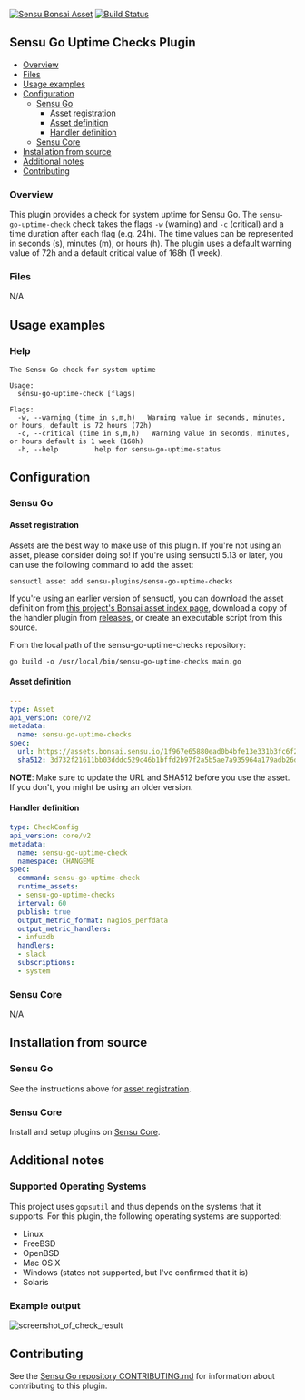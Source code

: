 [![Sensu Bonsai Asset](https://img.shields.io/badge/Bonsai-Download%20Me-brightgreen.svg?colorB=89C967&logo=sensu)](https://bonsai.sensu.io/assets/asachs01/sensu-go-uptime-checks)
[![Build Status](https://travis-ci.org/asachs01/sensu-go-uptime-checks.svg?branch=master)](https://travis-ci.org/asachs01/sensu-go-uptime-checks)

## Sensu Go Uptime Checks Plugin

- [Overview](#overview)
- [Files](#files)
- [Usage examples](#usage-examples)
- [Configuration](#configuration)
  - [Sensu Go](#sensu-go)
    - [Asset registration](#asset-registration)
    - [Asset definition](#asset-definition)
    - [Handler definition](#handler-definition)
  - [Sensu Core](#sensu-core)
- [Installation from source](#installation-from-source)
- [Additional notes](#additional-notes)
- [Contributing](#contributing)

### Overview

This plugin provides a check for system uptime for Sensu Go. The `sensu-go-uptime-check` check takes the flags `-w` (warning) and `-c` (critical) and a time duration after each flag (e.g. 24h). The time values can be represented in seconds (s), minutes (m), or hours (h). The plugin uses a default warning value of 72h and a default critical value of 168h (1 week).

### Files

N/A

## Usage examples

### Help

```
The Sensu Go check for system uptime

Usage:
  sensu-go-uptime-check [flags]

Flags:
  -w, --warning (time in s,m,h)   Warning value in seconds, minutes, or hours, default is 72 hours (72h)
  -c, --critical (time in s,m,h)   Warning value in seconds, minutes, or hours default is 1 week (168h)
  -h, --help         help for sensu-go-uptime-status
```

## Configuration
### Sensu Go
#### Asset registration

Assets are the best way to make use of this plugin. If you're not using an asset, please consider doing so! If you're using sensuctl 5.13 or later, you can use the following command to add the asset: 

`sensuctl asset add sensu-plugins/sensu-go-uptime-checks`

If you're using an earlier version of sensuctl, you can download the asset definition from [this project's Bonsai asset index page][2], download a copy of the handler plugin from [releases][1], or create an executable script from this source.

From the local path of the sensu-go-uptime-checks repository:

```
go build -o /usr/local/bin/sensu-go-uptime-checks main.go
```

#### Asset definition

```yaml
---
type: Asset
api_version: core/v2
metadata:
  name: sensu-go-uptime-checks
spec:
  url: https://assets.bonsai.sensu.io/1f967e65880ead0b4bfe13e331b3fc6f26ebfed2/sensu-go-uptime-checks_1.0.1_linux_amd64.tar.gz
  sha512: 3d732f21611bb03dddc529c46b1bffd2b97f2a5b5ae7a935964a179adb26d5ccffa3ffaf0662380be4485d6d5e4295b0812ef1d22919e02ebb412c4eef1aff24
```

**NOTE**: Make sure to update the URL and SHA512 before you use the asset. If you don't, you might be using an older version.

#### Handler definition

```yaml
type: CheckConfig
api_version: core/v2
metadata:
  name: sensu-go-uptime-check
  namespace: CHANGEME
spec:
  command: sensu-go-uptime-check
  runtime_assets:
  - sensu-go-uptime-checks
  interval: 60
  publish: true
  output_metric_format: nagios_perfdata
  output_metric_handlers:
  - infuxdb
  handlers:
  - slack
  subscriptions:
  - system
```

### Sensu Core

N/A

## Installation from source

### Sensu Go

See the instructions above for [asset registration](#asset-registration).

### Sensu Core

Install and setup plugins on [Sensu Core](https://docs.sensu.io/sensu-core/latest/installation/installing-plugins/).

## Additional notes

### Supported Operating Systems

This project uses `gopsutil` and thus depends on the systems that it supports. For this plugin, the following operating systems are supported:

* Linux
* FreeBSD
* OpenBSD
* Mac OS X
* Windows (states not supported, but I've confirmed that it is)
* Solaris

### Example output

![screenshot_of_check_result](http://share.sachshaus.net/ddbeec586345/Screen%252520Shot%2525202019-07-29%252520at%25252011.05.48%252520PM.png)

## Contributing


See the [Sensu Go repository CONTRIBUTING.md][3] for information about contributing to this plugin. 

[1]: https://github.com/asachs01/sensu-go-uptime-checks/releases
[2]: https://bonsai.sensu.io/assets/asachs01/sensu-go-uptime-checks
[3]: https://github.com/sensu/sensu-go/blob/master/CONTRIBUTING.md
